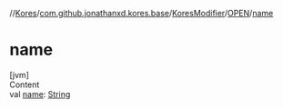 //[Kores](../../../index.md)/[com.github.jonathanxd.kores.base](../../index.md)/[KoresModifier](../index.md)/[OPEN](index.md)/[name](name.md)



# name  
[jvm]  
Content  
val [name](name.md): [String](https://kotlinlang.org/api/latest/jvm/stdlib/kotlin/-string/index.html)  



